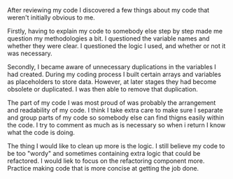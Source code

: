 After reviewing my code I discovered a few things about my code that weren't initially obvious to me.

Firstly, having to explain my code to somebody else step by step made me question my methodologies a bit. I questioned the variable names and whether they were clear. I questioned the logic I used, and whether or not it was necessary.

Secondly, I became aware of unnecessary duplications in the variables I had created. During my coding process I built certain arrays and variables as placeholders to store data. However, at later stages they had become obsolete or duplicated. I was then able to remove that duplication. 

The part of my code I was most proud of was probably the arrangement and readability of my code. I think I take extra care to make sure I separate and group parts of my code so somebody else can find thigns easily within the code. I try to comment as much as is necessary so when i return I know what the code is doing.

The thing I would like to clean up more is the logic. I still believe my code to be too "wordy" and sometimes containing extra logic that could be refactored. I would liek to focus on the refactoring component more. Practice making code that is more concise at getting the job done.